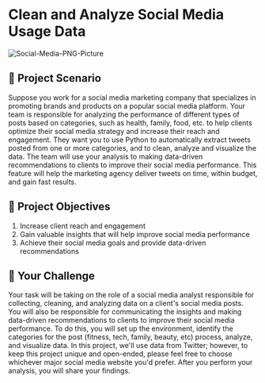 # Clean and Analyze Social Media Usage Data
![Social-Media-PNG-Picture](https://github.com/user-attachments/assets/fc89db3e-2e98-4af1-ac88-06dcfc763d90)
</p>

## 📄 Project Scenario
Suppose you work for a social media marketing company that specializes in promoting brands and products on a popular social media platform. 
Your team is responsible for analyzing the performance of different types of posts based on categories, such as health, family, food, etc. to help clients optimize their social media strategy and increase their reach and engagement. 
They want you to use Python to automatically extract tweets posted from one or more categories, and to clean, analyze and visualize the data. The team will use your analysis to making data-driven recommendations to clients to improve their social media performance. This feature will help the marketing agency deliver tweets on time, within budget, and gain fast results.

## 📄 Project Objectives
1.	Increase client reach and engagement
2.	Gain valuable insights that will help improve social media performance
3.	Achieve their social media goals and provide data-driven recommendations

## 📄 Your Challenge
Your task will be taking on the role of a social media analyst responsible for collecting, cleaning, and analyzing data on a client's social media posts. You will also be responsible for communicating the insights and making data-driven recommendations to clients to improve their social media performance. To do this, you will set up the environment, identify the categories for the post (fitness, tech, family, beauty, etc) process, analyze, and visualize data.
In this project, we'll use data from Twitter; however, to keep this project unique and open-ended, please feel free to choose whichever major social media website you'd prefer.
After you perform your analysis, you will share your findings.

